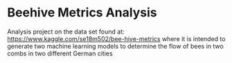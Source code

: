# Beehive Metrics Analysis
Analysis project on the data set found at: https://www.kaggle.com/se18m502/bee-hive-metrics
where it is intended to generate two machine learning models to determine the flow of bees in two combs in two different German cities
